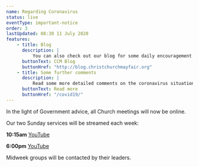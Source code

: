 ```yaml
---
name: Regarding Coronavirus
status: live
eventType: important-notice
order: 3
lastUpdated: 08:30 11 July 2020
features:
    - title: Blog
      description: |
          You can also check out our blog for some daily encouragement.
      buttonText: CCM Blog
      buttonHref: "http://blog.christchurchmayfair.org"
    - title: Some further comments
      description: |
          Read some more detailed comments on the coronavirus situation from Matt Fuller.
      buttonText: Read more
      buttonHref: "/covid19/"
---
```


In the light of Government advice, all Church meetings will now be online.

Our two Sunday services will be streamed each week:

**10:15am** [YouTube](https://youtu.be/Su3vQK6Sihw)

**6:00pm** [YouTube](https://youtu.be/ILlCoWRHxgY)

Midweek groups will be contacted by their leaders.
